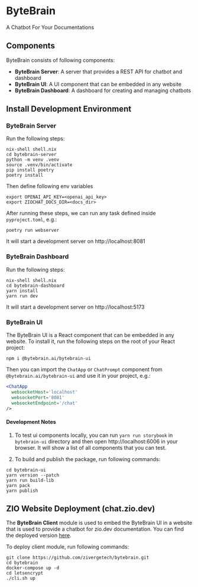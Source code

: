# ByteBrain

A Chatbot For Your Documentations

## Components

ByteBrain consists of following components:

- **ByteBrain Server**: A server that provides a REST API for chatbot and dashboard
- **ByteBrain UI**: A UI component that can be embedded in any website
- **ByteBrain Dashboard**: A dashboard for creating and managing chatbots


## Install Development Environment

### ByteBrain Server

Run the following steps:

```shell
nix-shell shell.nix
cd bytebrain-server
python -m venv .venv
source .venv/bin/activate
pip install poetry
poetry install
```

Then define following env variables

```shell
export OPENAI_API_KEY=<openai_api_key>
export ZIOCHAT_DOCS_DIR=<docs_dir>
```

After running these steps, we can run any task defined inside `pyproject.toml`, e.g.:

```shell
poetry run webserver
```

It will start a development server on http://localhost:8081

### ByteBrain Dashboard

Run the following steps:

```shell
nix-shell shell.nix
cd bytebrain-dashboard
yarn install
yarn run dev
```

It will start a development server on http://localhost:5173

### ByteBrain UI

The ByteBrain UI is a React component that can be embedded in any website. To install it, run the following steps on the root of your React project:

```shell
npm i @bytebrain.ai/bytebrain-ui
```

Then you can import the `ChatApp` or `ChatPrompt` component from `@bytebrain.ai/bytebrain-ui` and use it in your project, e.g.:


```jsx
<ChatApp
  websocketHost='localhost'
  websocketPort='8081'
  websocketEndpoint='/chat'
/>
```

#### Development Notes

1. To test ui components locally, you can run `yarn run storybook` in `bytebrain-ui` directory and then open http://localhost:6006 in your browser. It will show a list of all components that you can test.

2. To build and publish the package, run following commands:

```shell
cd bytebrain-ui
yarn version --patch
yarn run build-lib
yarn pack
yarn publish
```

## ZIO Website Deployment (chat.zio.dev)

The **ByteBrain Client** module is used to embed the ByteBrain UI in a website that is used to provide a chatbot for zio.dev documentation. You can find the deployed version [here](https://chat.zio.dev).

To deploy client module, run following commands:

```
git clone https://github.com/zivergetech/bytebrain.git
cd bytebrain
docker-compose up -d
cd letsencrypt
./cli.sh up
```
